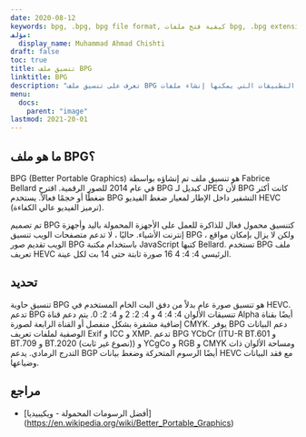 ```yaml
---
date: 2020-08-12
keywords: bpg, .bpg, bpg file format, كيفية فتح ملفات bpg, .bpg extension, bpg extension
مؤلف:
  display_name: Muhammad Ahmad Chishti
draft: false
toc: true
title: تنسيق ملف BPG
linktitle: BPG
description: "تعرف على تنسيق ملف BPG وواجهات برمجة التطبيقات التي يمكنها إنشاء ملفات BPG وفتحها."
menu:
  docs:
    parent: "image"
lastmod: 2021-20-01
---
```


## ما هو ملف BPG؟ ##

BPG (Better Portable Graphics) هو تنسيق ملف تم إنشاؤه بواسطة Fabrice Bellard في عام 2014 للصور الرقمية. اقترح BPG كبديل لـ JPEG لأن BPG كانت أكثر ضغطًا أو حجمًا فعالاً. يستخدم BPG التشفير داخل الإطار لمعيار ضغط الفيديو HEVC (ترميز الفيديو عالي الكفاءة).

تم تصميم BPG كتنسيق محمول فعال للذاكرة للعمل على الأجهزة المحمولة باليد وأجهزة إنترنت الأشياء. حاليًا ، لا تدعم متصفحات الويب تنسيق BPG ، ولكن لا يزال بإمكان مواقع الويب تقديم صور BPG باستخدام مكتبة JavaScript كتبها Bellard. تستخدم BPG ملف تعريف HEVC الرئيسي 4: 4: 4 16 صورة ثابتة حتى 14 بت لكل عينة.

## تحديد ##

تنسيق حاوية BPG هو تنسيق صورة عام بدلاً من دفق البت الخام المستخدم في HEVC. تدعم BPG تنسيقات الألوان 4: 4: 4 و 4: 2: 2 و 4: 2: 0. يتم دعم قناة Alpha أيضًا بقناة إضافية مشفرة بشكل منفصل أو القناة الرابعة لصورة CMYK. يوفر BPG دعم البيانات الوصفية لملفات تعريف Exif و ICC و XMP. تدعم BPG YCbCr (ITU-R BT.601 و BT.709 و BT.2020 (نصوع غير ثابت)) و YCgCo و RGB و CMYK ومساحة الألوان ذات التدرج الرمادي. يدعم BGP أيضًا الرسوم المتحركة وضغط بيانات HEVC مع فقد البيانات وضياعها.

## مراجع ##

- [أفضل الرسومات المحمولة - ويكيبيديا] (https://en.wikipedia.org/wiki/Better_Portable_Graphics)

